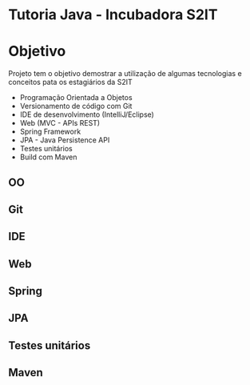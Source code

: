 Tutoria Java - Incubadora S2IT
======

# Objetivo
Projeto tem o objetivo demostrar a utilização de algumas tecnologias e conceitos pata os estagiários da S2IT

- Programação Orientada a Objetos
- Versionamento de código com Git
- IDE de desenvolvimento (IntelliJ/Eclipse)
- Web (MVC - APIs REST)
- Spring Framework
- JPA - Java Persistence API
- Testes unitários
- Build com Maven

## OO

## Git

## IDE

## Web

## Spring

## JPA

## Testes unitários

## Maven


